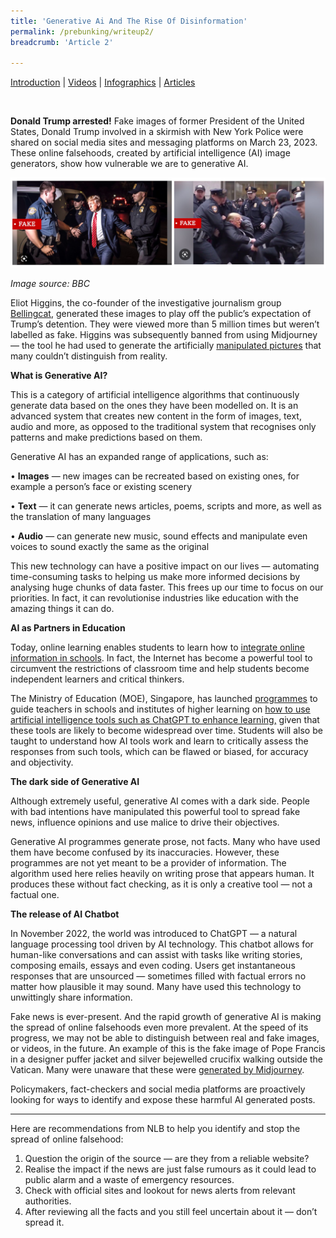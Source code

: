```yaml
---
title: 'Generative Ai And The Rise Of Disinformation'
permalink: /prebunking/writeup2/
breadcrumb: 'Article 2'

---
```


[Introduction](/prebunking/introduction/)  |   [Videos](/prebunking/videos/)  |  [Infographics](/prebunking/posters/)  |  [Articles](/prebunking/writeup1/) 

​	

**Donald Trump arrested!** Fake images of former President of the United States, Donald Trump involved in a skirmish with New York Police were shared on social media sites and messaging platforms on March 23, 2023. These online falsehoods, created by artificial intelligence (AI) image generators, show how vulnerable we are to generative AI.  

 ![](..\images\prebunking-article3-trump.png)

*Image source: BBC*

Eliot Higgins, the co-founder of the investigative journalism group [Bellingcat](https://www.channelnewsasia.com/world/trump-putin-xi-fake-images-generated-ai-3370641), generated these images to play off the public’s expectation of Trump’s detention. They were viewed more than 5 million times but weren’t labelled as fake. Higgins was subsequently banned from using Midjourney — the tool he had used to generate the artificially [manipulated pictures](https://www.channelnewsasia.com/commentary/fake-ai-image-midjourney-stable-diffusion-trump-macron-social-media-disinformation-3376691) that many couldn’t distinguish from reality. 

 

**What is Generative AI?**

This is a category of artificial intelligence algorithms that continuously generate data based on the ones they have been modelled on. It is an advanced system that creates new content in the form of images, text, audio and more, as opposed to the traditional system that recognises only patterns and make predictions based on them. 

 

Generative AI has an expanded range of applications, such as:

•     **Images** — new images can be recreated based on existing ones, for example a person’s face or existing scenery

•     **Text** — it can generate news articles, poems, scripts and more, as well as the translation of many languages

•     **Audio** — can generate new music, sound effects and manipulate even voices to sound exactly the same as the original

 

This new technology can have a positive impact on our lives — automating time-consuming tasks to helping us make more informed decisions by analysing huge chunks of data faster. This frees up our time to focus on our priorities. In fact, it can revolutionise industries like education with the amazing things it can do.

 

**AI as Partners in Education**

Today, online learning enables students to learn how to [integrate online information in schools](https://nie.edu.sg/about-us/news-events/news/news-detail/chatgpt-could-be-partners-in-education-if-we-overcome-these-challenges). In fact, the Internet has become a powerful tool to circumvent the restrictions of classroom time and help students become independent learners and critical thinkers.

 

The Ministry of Education (MOE), Singapore, has launched [programmes](https://www.straitstimes.com/singapore/politics/students-teachers-will-learn-to-properly-use-tools-like-chatgpt-chan-chun-sing) to guide teachers in schools and institutes of higher learning on [how to use artificial intelligence tools such as ChatGPT to enhance learning,](https://www.straitstimes.com/tech/tech-news/don-t-ban-chatgpt-in-schools-but-teach-with-it) given that these tools are likely to become widespread over time. Students will also be taught to understand how AI tools work and learn to critically assess the responses from such tools, which can be flawed or biased, for accuracy and objectivity.

 

**The dark side of Generative AI**

Although extremely useful, generative AI comes with a dark side. People with bad intentions have manipulated this powerful tool to spread fake news, influence opinions and use malice to drive their objectives. 

 

Generative AI programmes generate prose, not facts. Many who have used them have become confused by its inaccuracies. However, these programmes are not yet meant to be a provider of information. The algorithm used here relies heavily on writing prose that appears human. It produces these without fact checking, as it is only a creative tool — not a factual one.

 

**The release of AI Chatbot**

In November 2022, the world was introduced to ChatGPT — a natural language processing tool driven by AI technology. This chatbot allows for human-like conversations and can assist with tasks like writing stories, composing emails, essays and even coding. Users get instantaneous responses that are unsourced — sometimes filled with factual errors no matter how plausible it may sound. Many have used this technology to unwittingly share information. 

 

Fake news is ever-present. And the rapid growth of generative AI is making the spread of online falsehoods even more prevalent. At the speed of its progress, we may not be able to distinguish between real and fake images, or videos, in the future. An example of this is the fake image of Pope Francis in a designer puffer jacket and silver bejewelled crucifix walking outside the Vatican. Many were unaware that these were [generated by Midjourney](https://www.cbsnews.com/news/pope-francis-puffer-jacket-fake-photos-deepfake-power-peril-of-ai/). 

 

Policymakers, fact-checkers and social media platforms are proactively looking for ways to identify and expose these harmful AI generated posts.



<hr>



Here are recommendations from NLB to help you identify and stop the spread of online falsehood:

 

1. Question the origin of the source — are they from a reliable website? 
2. Realise the impact if the news are just false rumours as it could lead to public alarm and a waste of emergency resources. 
3. Check with official sites and lookout for news alerts from relevant authorities. 
4. After reviewing all the facts and you still feel uncertain about it — don’t spread it. 
